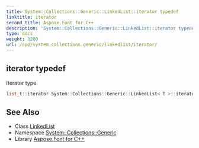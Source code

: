 ```yaml
---
title: System::Collections::Generic::LinkedList::iterator typedef
linktitle: iterator
second_title: Aspose.Font for C++
description: 'System::Collections::Generic::LinkedList::iterator typedef. Iterator type in C++.'
type: docs
weight: 3200
url: /cpp/system.collections.generic/linkedlist/iterator/
---
```

## iterator typedef


Iterator type.

```cpp
list_t::iterator System::Collections::Generic::LinkedList< T >::iterator
```

## See Also

* Class [LinkedList](../)
* Namespace [System::Collections::Generic](../../)
* Library [Aspose.Font for C++](../../../)
